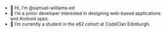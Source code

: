 - 👋 Hi, I’m @samuel-williams-ed
- 👀 I’m a junior developer interested in designing web-based applications and Android apps.
- 🌱 I’m currently a student in the e62 cohort at CodeClan Edinburgh. 



<!---
- 💞️ I’m looking to collaborate on 
- 📫 How to reach me ...
samuel-williams-ed/samuel-williams-ed is a ✨ special ✨ repository because its `README.md` (this file) appears on your GitHub profile.
You can click the Preview link to take a look at your changes.
--->
